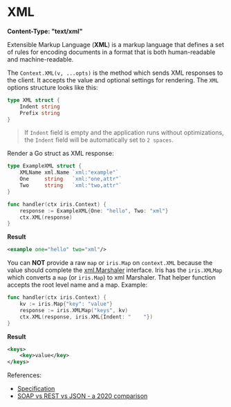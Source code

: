 # XML

**Content-Type: "text/xml"**

Extensible Markup Language (**XML**) is a markup language that defines a set of rules for encoding documents in a format that is both human-readable and machine-readable.

The `Context.XML(v, ...opts)` is the method which sends XML responses to the client. It accepts the value and optional settings for rendering. The `XML` options structure looks like this:

```go
type XML struct {
	Indent string
	Prefix string
}
```

> If `Indent` field is empty and the application runs without optimizations, the `Indent` field will be automatically set to `2 spaces`.

Render a Go struct as XML response:

```go
type ExampleXML struct {
	XMLName xml.Name `xml:"example"`
	One     string   `xml:"one,attr"`
	Two     string   `xml:"two,attr"`
}

func handler(ctx iris.Context) {
    response := ExampleXML{One: "hello", Two: "xml"}
    ctx.XML(response)
}
```

**Result**

```xml
<example one="hello" two="xml"/>
```

You can **NOT** provide a raw `map` or `iris.Map` on `context.XML` because the value should complete the [xml.Marshaler](https://godoc.org/encoding/xml#Marshaler) interface. Iris has the `iris.XMLMap` which converts a `map` (or `iris.Map`) to xml Marshaler. That helper function accepts the root level name and a map. Example:

```go
func handler(ctx iris.Context) {
    kv := iris.Map{"key": "value"}
    response := iris.XMLMap("keys", kv)
    ctx.XML(response, iris.XML{Indent: "    "})
}
```

**Result**

```xml
<keys>
    <key>value</key>
</keys>
```

References:
- [Specification](https://www.w3.org/TR/REC-xml/)
- [SOAP vs REST vs JSON - a 2020 comparison](https://raygun.com/blog/soap-vs-rest-vs-json/)
